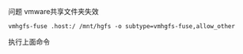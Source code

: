 问题 vmware共享文件夹失效

```sheel
vmhgfs-fuse .host:/ /mnt/hgfs -o subtype=vmhgfs-fuse,allow_other
```

执行上面命令

